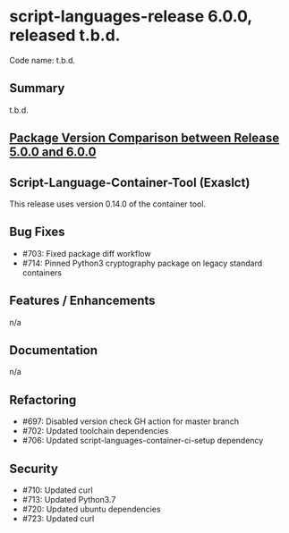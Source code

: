 # script-languages-release 6.0.0, released t.b.d.

Code name: t.b.d.

## Summary

t.b.d. 

## [Package Version Comparison between Release 5.0.0 and 6.0.0](package_diffs/6.0.0/README.md)
  
## Script-Language-Container-Tool (Exaslct)

This release uses version 0.14.0 of the container tool.

## Bug Fixes

 - #703: Fixed package diff workflow
 - #714: Pinned Python3 cryptography package on legacy standard containers

## Features / Enhancements

 n/a

## Documentation

 n/a

## Refactoring

 - #697: Disabled version check GH action for master branch
 - #702: Updated toolchain dependencies
 - #706: Updated script-languages-container-ci-setup dependency

## Security

 - #710: Updated curl
 - #713: Updated Python3.7
 - #720: Updated ubuntu dependencies
 - #723: Updated curl
